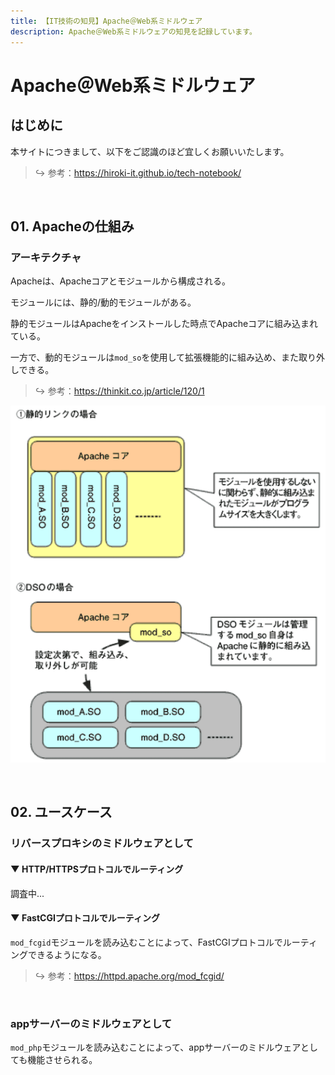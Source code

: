 ```yaml
---
title: 【IT技術の知見】Apache＠Web系ミドルウェア
description: Apache＠Web系ミドルウェアの知見を記録しています。
---
```


# Apache＠Web系ミドルウェア

## はじめに

本サイトにつきまして、以下をご認識のほど宜しくお願いいたします。

> ↪️ 参考：https://hiroki-it.github.io/tech-notebook/

<br>

## 01. Apacheの仕組み

### アーキテクチャ

Apacheは、Apacheコアとモジュールから構成される。

モジュールには、静的/動的モジュールがある。

静的モジュールはApacheをインストールした時点でApacheコアに組み込まれている。

一方で、動的モジュールは`mod_so`を使用して拡張機能的に組み込め、また取り外しできる。

> ↪️ 参考：https://thinkit.co.jp/article/120/1

![apache_architecture](https://raw.githubusercontent.com/hiroki-it/tech-notebook-images/master/images/apache_architecture.png)

<br>

## 02. ユースケース

### リバースプロキシのミドルウェアとして

#### ▼ HTTP/HTTPSプロトコルでルーティング

調査中...

#### ▼ FastCGIプロトコルでルーティング

`mod_fcgid`モジュールを読み込むことによって、FastCGIプロトコルでルーティングできるようになる。

> ↪️ 参考：https://httpd.apache.org/mod_fcgid/

<br>

### appサーバーのミドルウェアとして

`mod_php`モジュールを読み込むことによって、appサーバーのミドルウェアとしても機能させられる。

<br>
